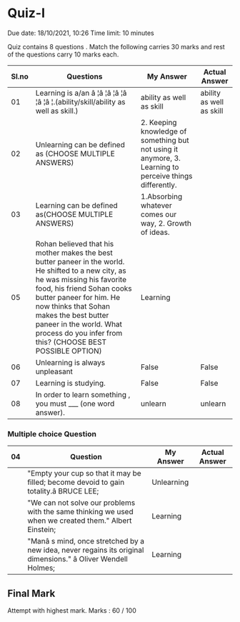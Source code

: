 # Quiz-I

Due date: 18/10/2021, 10:26 Time limit: 10 minutes

Quiz contains 8 questions . Match the following carries 30 marks and rest of the questions carry 10 marks each.


|Sl.no|Questions|My Answer|Actual Answer|
|---|---|---|---|
|01|Learning is a/an â ¦â ¦â ¦â ¦â ¦â ¦â ¦.(ability/skill/ability as well as skill.)|ability as well as skill|ability as well as skill|
|02|Unlearning can be defined as (CHOOSE MULTIPLE ANSWERS)|2. Keeping knowledge of something but not using it anymore, 3. Learning to perceive things differently.||
|03|Learning can be defined as(CHOOSE MULTIPLE ANSWERS)|1.Absorbing whatever comes our way, 2. Growth of ideas.||
|05|Rohan believed that his mother makes the best butter paneer in the world. He shifted to a new city, as he was missing his favorite food, his friend Sohan cooks butter paneer for him. He now thinks that Sohan makes the best butter paneer in the world. What process do you infer from this? (CHOOSE BEST POSSIBLE OPTION)|Learning||
|06|Unlearning is always unpleasant|False|False|
|07|Learning is studying.|False|False|
|08|In order to learn something , you must ___ (one word answer).|unlearn|unlearn|

### Multiple choice Question
|04|Question|My Answer| Actual Answer|
|---|---|---|---|
||"Empty your cup so that it may be filled; become devoid to gain totality.â BRUCE LEE;|Unlearning||
||"We can not solve our problems with the same thinking we used when we created them." Albert Einstein;|Learning||
||"Manâ s mind, once stretched by a new idea, never regains its original dimensions." â Oliver Wendell Holmes;|Learning||

## Final Mark
Attempt with highest mark.
Marks : 60 / 100